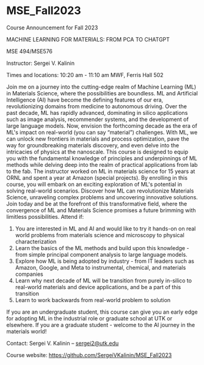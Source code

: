 # MSE_Fall2023

Course Announcement for Fall 2023

MACHINE LEARNING FOR MATERIALS: FROM PCA TO CHATGPT 

MSE 494/MSE576

Instructor: Sergei V. Kalinin

Times and locations: 10:20 am - 11:10 am MWF, Ferris Hall 502

Join me on a journey into the cutting-edge realm of Machine Learning (ML) in Materials Science, where the possibilities are boundless. ML and Artificial Intelligence (AI) have become the defining features of our era, revolutionizing domains from medicine to autonomous driving. Over the past decade, ML has rapidly advanced, dominating in silico applications such as image analysis, recommender systems, and the development of large language models. Now, envision the forthcoming decade as the era of ML's impact on real-world (you can say “material”) challenges. With ML, we can unlock new frontiers in materials and process optimization, pave the way for groundbreaking materials discovery, and even delve into the intricacies of physics at the nanoscale. This course is designed to equip you with the fundamental knowledge of principles and underpinnings of ML methods while delving deep into the realm of practical applications from lab to the fab. The instructor worked on ML in materials science for 15 years at ORNL and spent a year at Amazon (special projects). 
	By enrolling in this course, you will embark on an exciting exploration of ML's potential in solving real-world scenarios. Discover how ML can revolutionize Materials Science, unraveling complex problems and uncovering innovative solutions. Join today and be at the forefront of this transformative field, where the convergence of ML and Materials Science promises a future brimming with limitless possibilities. Attend if:
 
1. You are interested in ML and AI and would like to try it hands-on on real world problems from materials science and microscopy to physical characterization
2. Learn the basics of the ML methods and build upon this knowledge - from simple principal component analysis to large language models.
3. Explore how ML is being adopted by industry - from IT leaders such as Amazon, Google, and Meta to instrumental, chemical, and materials companies 
4. Learn why next decade of ML will be transition from purely in-silico to real-world materials and device applications, and be a part of this transition
5. Learn to work backwards from real-world problem to solution
   
If you are an undergraduate student, this course can give you an early edge for adopting ML in the industrial role or graduate school at UTK or elsewhere. If you are a graduate student - welcome to the AI journey in the materials world!

Contact:  Sergei V. Kalinin – sergei2@utk.edu

Course website:  https://github.com/SergeiVKalinin/MSE_Fall2023 

